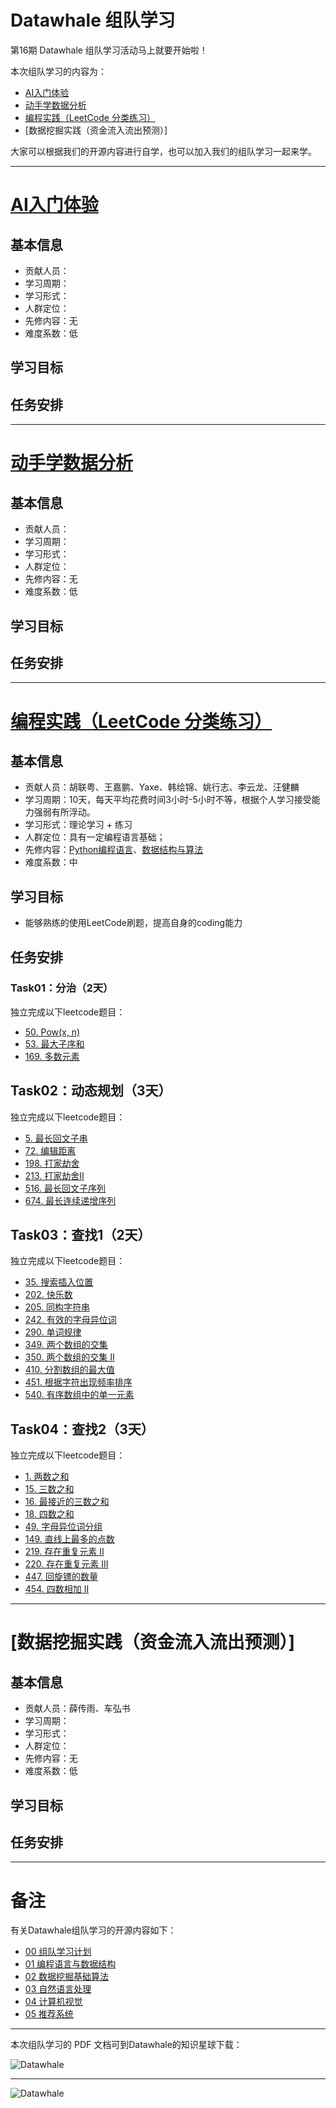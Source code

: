# Datawhale 组队学习



第16期 Datawhale 组队学习活动马上就要开始啦！

本次组队学习的内容为：

- [AI入门体验](https://github.com/datawhalechina/team-learning-data-mining/tree/master/IntroductionExperienceAI)
- [动手学数据分析](https://github.com/datawhalechina/hands-on-data-analysis)
- [编程实践（LeetCode 分类练习）](https://github.com/datawhalechina/team-learning-program/tree/master/LeetCodeClassification)
- [数据挖掘实践（资金流入流出预测）]


大家可以根据我们的开源内容进行自学，也可以加入我们的组队学习一起来学。



---
# [AI入门体验](https://github.com/datawhalechina/team-learning-data-mining/tree/master/IntroductionExperienceAI)

## 基本信息
- 贡献人员：
- 学习周期：
- 学习形式：
- 人群定位：
- 先修内容：无
- 难度系数：低


## 学习目标


## 任务安排


---
# [动手学数据分析](https://github.com/datawhalechina/hands-on-data-analysis)

## 基本信息
- 贡献人员：
- 学习周期：
- 学习形式：
- 人群定位：
- 先修内容：无
- 难度系数：低


## 学习目标


## 任务安排



---
# [编程实践（LeetCode 分类练习）](https://github.com/datawhalechina/team-learning-program/tree/master/LeetCodeClassification)

## 基本信息
- 贡献人员：胡联粤、王嘉鹏、Yaxe、韩绘锦、姚行志、李云龙、汪健麟
- 学习周期：10天，每天平均花费时间3小时-5小时不等，根据个人学习接受能力强弱有所浮动。
- 学习形式：理论学习 + 练习
- 人群定位：具有一定编程语言基础；
- 先修内容：[Python编程语言](https://github.com/datawhalechina/team-learning-program/tree/master/PythonLanguage)、[数据结构与算法](https://github.com/datawhalechina/team-learning-program/tree/master/DataStructureAndAlgorithm)
- 难度系数：中

## 学习目标

- 能够熟练的使用LeetCode刷题，提高自身的coding能力

## 任务安排

### Task01：分治（2天）

独立完成以下leetcode题目：

- [50. Pow(x, n)](https://leetcode-cn.com/problems/powx-n/)
- [53. 最大子序和](https://leetcode-cn.com/problems/maximum-subarray/)
- [169. 多数元素](https://leetcode-cn.com/problems/majority-element/)



## Task02：动态规划（3天）

独立完成以下leetcode题目：

- [5. 最长回文子串](https://leetcode-cn.com/problems/longest-palindromic-substring/)
- [72. 编辑距离](https://leetcode-cn.com/problems/edit-distance/)
- [198. 打家劫舍](https://leetcode-cn.com/problems/house-robber/)
- [213. 打家劫舍II](https://leetcode-cn.com/problems/house-robber-ii/)
- [516. 最长回文子序列](https://leetcode-cn.com/problems/longest-palindromic-subsequence/)
- [674. 最长连续递增序列](https://leetcode-cn.com/problems/longest-continuous-increasing-subsequence/)



## Task03：查找1（2天）

独立完成以下leetcode题目：

- [35. 搜索插入位置](https://leetcode-cn.com/problems/search-insert-position/)
- [202. 快乐数](https://leetcode-cn.com/problems/happy-number/)
- [205. 同构字符串](https://leetcode-cn.com/problems/isomorphic-strings/)
- [242. 有效的字母异位词](https://leetcode-cn.com/problems/valid-anagram/)
- [290. 单词规律](https://leetcode-cn.com/problems/word-pattern/)
- [349. 两个数组的交集](https://leetcode-cn.com/problems/intersection-of-two-arrays/)
- [350. 两个数组的交集 II](https://leetcode-cn.com/problems/intersection-of-two-arrays-ii/)
- [410. 分割数组的最大值](https://leetcode-cn.com/problems/split-array-largest-sum/)
- [451. 根据字符出现频率排序](https://leetcode-cn.com/problems/sort-characters-by-frequency/)
- [540. 有序数组中的单一元素](https://leetcode-cn.com/problems/single-element-in-a-sorted-array/)



## Task04：查找2（3天）

独立完成以下leetcode题目：

- [1. 两数之和](https://leetcode-cn.com/problems/two-sum/)
- [15. 三数之和](https://leetcode-cn.com/problems/3sum/)
- [16. 最接近的三数之和](https://leetcode-cn.com/problems/3sum-closest/)
- [18. 四数之和](https://leetcode-cn.com/problems/4sum/)
- [49. 字母异位词分组](https://leetcode-cn.com/problems/group-anagrams/)
- [149. 直线上最多的点数](https://leetcode-cn.com/problems/max-points-on-a-line/)
- [219. 存在重复元素 II](https://leetcode-cn.com/problems/contains-duplicate-ii/)
- [220. 存在重复元素 III](https://leetcode-cn.com/problems/contains-duplicate-iii/)
- [447. 回旋镖的数量](https://leetcode-cn.com/problems/number-of-boomerangs/)
- [454. 四数相加 II](https://leetcode-cn.com/problems/4sum-ii/)



---
# [数据挖掘实践（资金流入流出预测）]

## 基本信息
- 贡献人员：薛传雨、车弘书
- 学习周期：
- 学习形式：
- 人群定位：
- 先修内容：无
- 难度系数：低


## 学习目标


## 任务安排


---
# 备注

有关Datawhale组队学习的开源内容如下：

- [00 组队学习计划](https://github.com/datawhalechina/team-learning)
- [01 编程语言与数据结构](https://github.com/datawhalechina/team-learning-program)
- [02 数据挖掘基础算法](https://github.com/datawhalechina/team-learning-data-mining)
- [03 自然语言处理](https://github.com/datawhalechina/team-learning-nlp)
- [04 计算机视觉](https://github.com/datawhalechina/team-learning-cv)
- [05 推荐系统](https://github.com/datawhalechina/team-learning-rs)



---
本次组队学习的 PDF 文档可到Datawhale的知识星球下载：

![Datawhale](https://img-blog.csdnimg.cn/2020072621074658.png)


---
![Datawhale](https://img-blog.csdnimg.cn/20200726211045814.png)